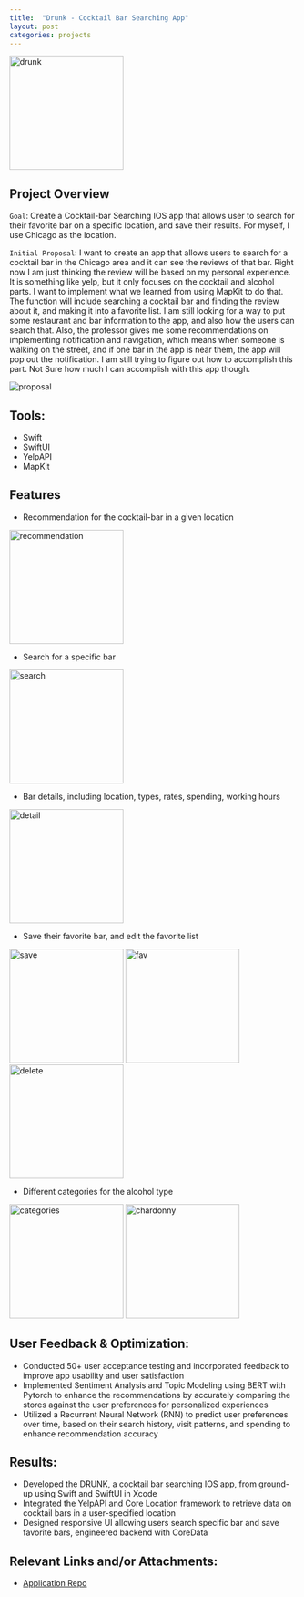```yaml
---
title:  "Drunk - Cocktail Bar Searching App"
layout: post
categories: projects
---
```


<img src="/img/drunk.PNG" alt="drunk" width="200" height="auto">
  <!-- Replace with an actual image from the project if available -->



## Project Overview

`Goal`: Create a Cocktail-bar Searching IOS app that allows user to search for their favorite bar on a specific location, and save their results. For myself, I use Chicago as the location.

`Initial Proposal`: I want to create an app that allows users to search for a cocktail bar in the Chicago area and it can see the reviews of that bar. Right now I am just thinking the review will be based on my personal experience. It is something like yelp, but it only focuses on the cocktail and alcohol parts. I want to implement what we learned from using MapKit to do that. The function will include searching a cocktail bar and finding the review about it, and making it into a favorite list. I am still looking for a way to put some restaurant and bar information to the app, and also how the users can search that. Also, the professor gives me some recommendations on implementing notification and navigation, which means when someone is walking on the street, and if one bar in the app is near them, the app will pop out the notification. I am still trying to figure out how to accomplish this part. Not Sure how much I can accomplish with this app though.

![proposal](/img/proposal.png)


## Tools:

- Swift
- SwiftUI
- YelpAPI
- MapKit

## Features
- Recommendation for the cocktail-bar in a given location

<img src="/img/recommend.PNG" alt="recommendation" width="200" height="auto">

- Search for a specific bar 

<img src="/img/search.PNG" alt="search" width="200" height="auto">

- Bar details, including location, types, rates, spending, working hours

<img src="/img/detail.PNG" alt="detail" width="200" height="auto">

- Save their favorite bar, and edit the favorite list
  
<img src="/img/save.PNG" alt="save" width="200" height="auto">

<img src="/img/fav.PNG" alt="fav" width="200" height="auto">

<img src="/img/delete.PNG" alt="delete" width="200" height="auto">

-  Different categories for the alcohol type 
  
<img src="/img/categories.PNG" alt="categories" width="200" height="auto">

<img src="/img/chardonny.PNG" alt="chardonny" width="200" height="auto">


## User Feedback & Optimization:

- Conducted 50+ user acceptance testing and incorporated feedback to improve app usability and user satisfaction
- Implemented Sentiment Analysis and Topic Modeling using BERT with Pytorch to enhance the recommendations by accurately comparing the stores against the user preferences for personalized experiences
- Utilized a Recurrent Neural Network (RNN) to predict user preferences over time, based on their search history, visit patterns, and spending to enhance recommendation accuracy


## Results:
- Developed the DRUNK, a cocktail bar searching IOS app, from ground-up using Swift and SwiftUI in Xcode
- Integrated the YelpAPI and Core Location framework to retrieve data on cocktail bars in a user-specified location
- Designed responsive UI allowing users search specific bar and save favorite bars, engineered backend with CoreData


## Relevant Links and/or Attachments:

- [Application Repo](https://github.com/uchicago-dsi/2023-reveal-news-osha-injury-app)
